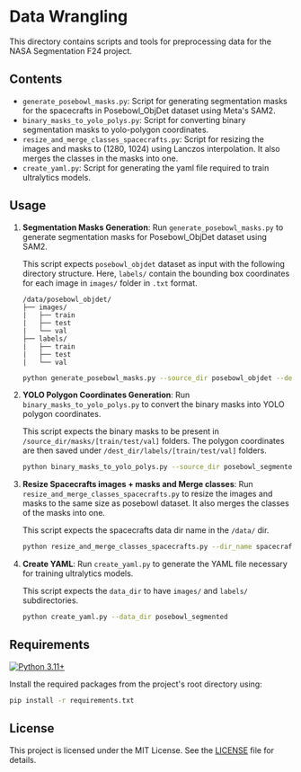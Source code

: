 # Data Wrangling

This directory contains scripts and tools for preprocessing data for the NASA Segmentation F24 project.

## Contents

- `generate_posebowl_masks.py`: Script for generating segmentation masks for the spacecrafts in Posebowl_ObjDet dataset using Meta's SAM2.
- `binary_masks_to_yolo_polys.py`: Script for converting binary segmentation masks to yolo-polygon coordinates.
- `resize_and_merge_classes_spacecrafts.py`: Script for resizing the images and masks to (1280, 1024) using Lanczos interpolation. It also merges the classes in the masks into one.
- `create_yaml.py`: Script for generating the yaml file required to train ultralytics models.

## Usage

1. **Segmentation Masks Generation**: Run `generate_posebowl_masks.py` to generate segmentation masks for Posebowl_ObjDet dataset using SAM2.
    
    This script expects `posebowl_objdet` dataset as input with the following directory structure. Here, `labels/` contain the bounding box coordinates for each image in `images/` folder in `.txt` format.
    ```
    /data/posebowl_objdet/
    ├── images/
    |   ├── train
    |   ├── test
    |   └── val 
    ├── labels/
    |   ├── train
    |   ├── test
    |   └── val
    ```

    ```sh
    python generate_posebowl_masks.py --source_dir posebowl_objdet --dest_dir posebowl_segmented --split train --sam_size l
    ```

2. **YOLO Polygon Coordinates Generation**: Run `binary_masks_to_yolo_polys.py` to convert the binary masks into YOLO polygon coordinates.

    This script expects the binary masks to be present in `/source_dir/masks/[train/test/val]` folders. The polygon coordinates are then saved under `/dest_dir/labels/[train/test/val]` folders.
    ```sh
    python binary_masks_to_yolo_polys.py --source_dir posebowl_segmented --dest_dir posebowl_segmented
    ```

3. **Resize Spacecrafts images + masks and Merge classes**: Run `resize_and_merge_classes_spacecrafts.py` to resize the images and masks to the same size as posebowl dataset. It also merges the classes of the masks into one.
    
    This script expects the spacecrafts data dir name in the `/data/` dir.
    ```sh
    python resize_and_merge_classes_spacecrafts.py --dir_name spacecrafts
    ```
4. **Create YAML**: Run `create_yaml.py` to generate the YAML file necessary for training ultralytics models.

    This script expects the `data_dir` to have `images/` and `labels/` subdirectories.
    ```sh
    python create_yaml.py --data_dir posebowl_segmented
    ```

## Requirements

[![Python 3.11+](https://img.shields.io/badge/python-3.11-blue.svg)](https://www.python.org/downloads/release/python-311/)


Install the required packages from the project's root directory using:
```sh
pip install -r requirements.txt
```

## License

This project is licensed under the MIT License. See the [LICENSE](../LICENSE) file for details.


